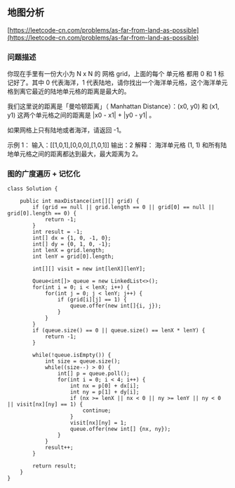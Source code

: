 ## 地图分析
[https://leetcode-cn.com/problems/as-far-from-land-as-possible](https://leetcode-cn.com/problems/as-far-from-land-as-possible)

### 问题描述
你现在手里有一份大小为 N x N 的 网格 grid，上面的每个 单元格 都用 0 和 1 标记好了。其中 0 代表海洋，1 代表陆地，请你找出一个海洋单元格，这个海洋单元格到离它最近的陆地单元格的距离是最大的。

我们这里说的距离是「曼哈顿距离」（ Manhattan Distance）：(x0, y0) 和 (x1, y1) 这两个单元格之间的距离是 |x0 - x1| + |y0 - y1| 。

如果网格上只有陆地或者海洋，请返回 -1。

示例 1：
输入：[[1,0,1],[0,0,0],[1,0,1]]
输出：2
解释：
海洋单元格 (1, 1) 和所有陆地单元格之间的距离都达到最大，最大距离为 2。

### 图的广度遍历 + 记忆化
```
class Solution {
    
    public int maxDistance(int[][] grid) {
        if (grid == null || grid.length == 0 || grid[0] == null || grid[0].length == 0) {
            return -1;
        }
        int result = -1;
        int[] dx = {1, 0, -1, 0};
        int[] dy = {0, 1, 0, -1};
        int lenX = grid.length;
        int lenY = grid[0].length;
        
        int[][] visit = new int[lenX][lenY];

        Queue<int[]> queue = new LinkedList<>();
        for(int i = 0; i < lenX; i++) {
            for(int j = 0; j < lenY; j++) {
                if (grid[i][j] == 1) {
                    queue.offer(new int[]{i, j});
                }
            }
        }
        if (queue.size() == 0 || queue.size() == lenX * lenY) {
            return -1;
        }

        while(!queue.isEmpty()) {
            int size = queue.size();
            while((size--) > 0) {
                int[] p = queue.poll();
                for(int i = 0; i < 4; i++) {
                    int nx = p[0] + dx[i];
                    int ny = p[1] + dy[i];
                    if (nx >= lenX || nx < 0 || ny >= lenY || ny < 0 || visit[nx][ny] == 1) {
                        continue;
                    }
                    visit[nx][ny] = 1;
                    queue.offer(new int[] {nx, ny});
                }
            }
            result++;
        }

        return result;
    }
}
```
